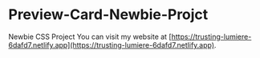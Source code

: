 # Preview-Card-Newbie-Projct
Newbie CSS Project 
You can visit my website at [https://trusting-lumiere-6dafd7.netlify.app](https://trusting-lumiere-6dafd7.netlify.app).
